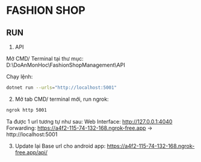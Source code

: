# FASHION SHOP

## RUN

1. API

Mở CMD/ Terminal tại thư mục: D:\DoAnMonHoc\FashionShopManagement\API

Chạy lệnh:
```bash
dotnet run --urls="http://localhost:5001"

```


2. Mở tab CMD/ terminal mới, run ngrok:
```bash
ngrok http 5001
```
Ta được 1 url tương tự như sau:
Web Interface: http://127.0.0.1:4040
Forwarding: https://a4f2-115-74-132-168.ngrok-free.app -> http://localhost:5001 

3. Update lại Base url cho android app: https://a4f2-115-74-132-168.ngrok-free.app/api/